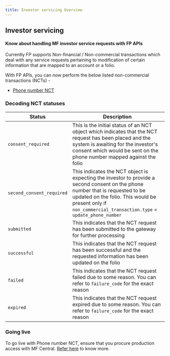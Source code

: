 ```yaml
---
title: Investor servicing Overview
---
```

## Investor servicing
#### Know about handling MF investor service requests with FP APIs

Currently FP supports Non-financial / Non-commercial transactions which deal with any service requests pertaining to modification of certain information that are mapped to an account or a folio.

With FP APIs, you can now perform the below listed non-commercial transactions (NCTs) -
- [Phone number NCT](/investor-servicing/phone-number-nct/)

### Decoding NCT statuses
|Status|Description|
|-|-|
|`consent_required`|This is the initial status of an NCT object which indicates that the NCT request has been placed and the system is awaiting for the investor's consent which would be sent on the phone number mapped against the folio|
|`second_consent_required`|This indicates the NCT object is expecting the investor to provide a second consent on the phone number that is requested to be updated on the folio. This would be present only if `non_commercial_transaction.type` = `update_phone_number`|
|`submitted`|This indicates that the NCT request has been submitted to the gateway for further processing|
|`successful`|This indicates that the NCT request has been successful and the requested information has been updated on the folio|
|`failed`|This indicates that the NCT request failed due to some reason. You can refer to `failure_code` for the exact reason|
|`expired`|This indicates that the NCT request expired due to some reason. You can refer to `failure_code` for the exact reason|

### Going live

To go live with Phone number NCT, ensure that you procure production access with MF Central. [Refer here](/going-live/signing-up-with-mfcentral/) to know more.
